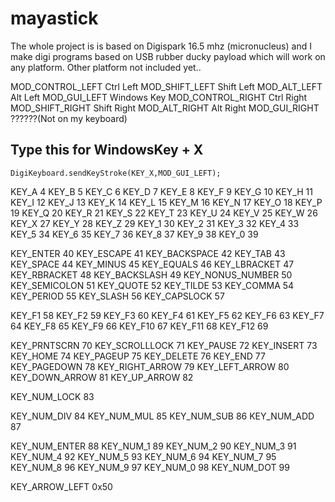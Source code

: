 # mayastick
The whole project is is based on Digispark 16.5 mhz (micronucleus) and I make digi programs based on USB rubber ducky payload which will work on any platform.
Other platform not included yet..


MOD_CONTROL_LEFT        Ctrl Left
MOD_SHIFT_LEFT          Shift Left
MOD_ALT_LEFT            Alt Left
MOD_GUI_LEFT            Windows Key
MOD_CONTROL_RIGHT       Ctrl Right
MOD_SHIFT_RIGHT         Shift Right
MOD_ALT_RIGHT           Alt Right
MOD_GUI_RIGHT           ??????(Not on my keyboard)

## Type this for WindowsKey + X
```
DigiKeyboard.sendKeyStroke(KEY_X,MOD_GUI_LEFT);
```

KEY_A       4
KEY_B       5
KEY_C       6
KEY_D       7
KEY_E       8
KEY_F       9
KEY_G       10
KEY_H       11
KEY_I       12
KEY_J       13
KEY_K       14
KEY_L       15
KEY_M       16
KEY_N       17
KEY_O       18
KEY_P       19
KEY_Q       20
KEY_R       21
KEY_S       22
KEY_T       23
KEY_U       24
KEY_V       25
KEY_W       26
KEY_X       27
KEY_Y       28
KEY_Z       29
KEY_1       30
KEY_2       31
KEY_3       32
KEY_4       33
KEY_5       34
KEY_6       35
KEY_7       36
KEY_8       37
KEY_9       38
KEY_0       39

KEY_ENTER   40
KEY_ESCAPE  41
KEY_BACKSPACE  42
KEY_TAB     43
KEY_SPACE   44
KEY_MINUS   45
KEY_EQUALS  46
KEY_LBRACKET 47
KEY_RBRACKET 48
KEY_BACKSLASH 49
KEY_NONUS_NUMBER 50
KEY_SEMICOLON 51
KEY_QUOTE   52
KEY_TILDE   53
KEY_COMMA   54
KEY_PERIOD  55
KEY_SLASH   56
KEY_CAPSLOCK 57

KEY_F1      58
KEY_F2      59
KEY_F3      60
KEY_F4      61
KEY_F5      62
KEY_F6      63
KEY_F7      64
KEY_F8      65
KEY_F9      66
KEY_F10     67
KEY_F11     68
KEY_F12     69

KEY_PRNTSCRN    70
KEY_SCROLLLOCK  71
KEY_PAUSE       72
KEY_INSERT      73
KEY_HOME        74
KEY_PAGEUP      75
KEY_DELETE      76
KEY_END         77
KEY_PAGEDOWN    78
KEY_RIGHT_ARROW 79
KEY_LEFT_ARROW  80
KEY_DOWN_ARROW  81
KEY_UP_ARROW    82

KEY_NUM_LOCK    83

KEY_NUM_DIV     84
KEY_NUM_MUL     85
KEY_NUM_SUB     86
KEY_NUM_ADD     87

KEY_NUM_ENTER   88
KEY_NUM_1       89
KEY_NUM_2       90
KEY_NUM_3       91
KEY_NUM_4       92
KEY_NUM_5       93
KEY_NUM_6       94
KEY_NUM_7       95
KEY_NUM_8       96
KEY_NUM_9       97
KEY_NUM_0       98
KEY_NUM_DOT     99


KEY_ARROW_LEFT 0x50